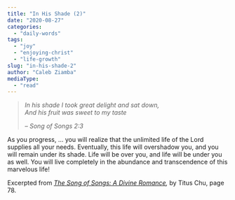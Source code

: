 ```yaml
---
title: "In His Shade (2)"
date: "2020-08-27"
categories: 
  - "daily-words"
tags: 
  - "joy"
  - "enjoying-christ"
  - "life-growth"
slug: "in-his-shade-2"
author: "Caleb Ziamba"
mediaType: 
  - "read"
---
```


> _In his shade I took great delight and sat down,_  
> _And his fruit was sweet to my taste_
> 
> _– Song of Songs 2:3_

As you progress, ... you will realize that the unlimited life of the Lord supplies all your needs. Eventually, this life will overshadow you, and you will remain under its shade. Life will be over you, and life will be under you as well. You will live completely in the abundance and transcendence of this marvelous life!

Excerpted from _[The Song of Songs: A Divine Romance](https://www.asweetsavor.org/song-of-songs-dr),_ by Titus Chu, page 78.

